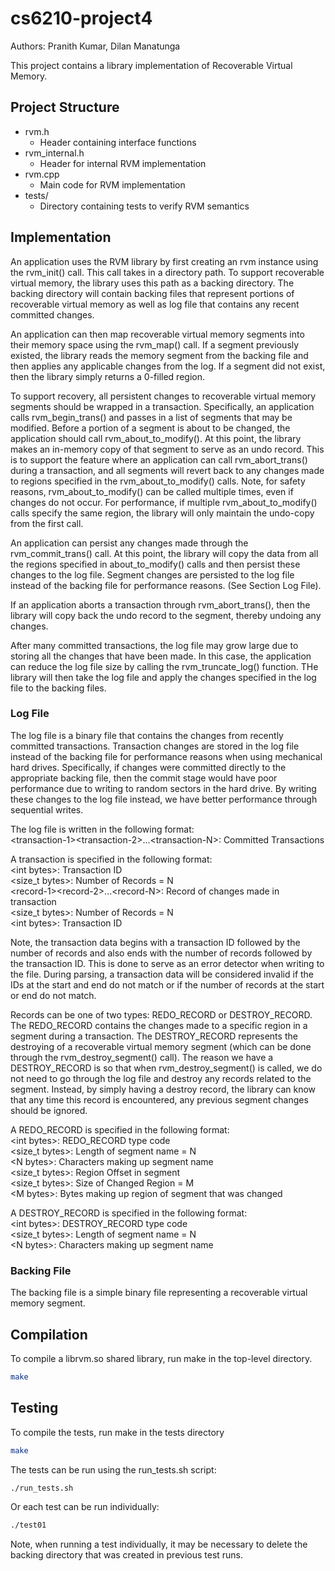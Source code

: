 # cs6210-project4
Authors: Pranith Kumar, Dilan Manatunga

This project contains a library implementation of Recoverable Virtual Memory.

## Project Structure
- rvm.h
  - Header containing interface functions
- rvm_internal.h
  - Header for internal RVM implementation
- rvm.cpp
  - Main code for RVM implementation
- tests/
  - Directory containing tests to verify RVM semantics

## Implementation
An application uses the RVM library by first creating an rvm instance using
the rvm_init() call. This call takes in a directory path. To support 
recoverable virtual memory, the library uses this path as a backing directory.
The backing directory will contain backing files that represent portions of recoverable virtual 
memory as well as log file that contains any recent committed changes.
 
An application can then map recoverable virtual memory segments into their memory
space using the rvm_map() call. If a segment previously existed, the 
library reads the memory segment from the backing file and then
applies any applicable changes from the log. If a segment did not exist, then the
library simply returns a 0-filled region.

To support recovery, all persistent changes to recoverable virtual memory segments
should be wrapped in a transaction. Specifically, an application calls rvm_begin_trans()
and passes in a list of segments that may be modified. Before a portion of a segment is 
about to be changed, the application should call rvm_about_to_modify(). At this point, 
the library makes an in-memory copy of that segment to serve as an undo record. This is to 
support the feature where an application can call rvm_abort_trans() during a transaction, 
and all segments will revert back to any changes made to regions specified in the 
rvm_about_to_modify() calls. Note, for safety reasons, rvm_about_to_modify() can be called 
multiple times, even if changes do not occur. For performance, if multiple rvm_about_to_modify() 
calls specify the same region, the library will only maintain the undo-copy from the first call.

An application can persist any changes made through the rvm_commit_trans() call. At this point,
the library will copy the data from all the regions specified in about_to_modify() calls and 
then persist these changes to the log file. Segment changes are persisted to the log file instead
of the backing file for performance reasons. (See Section Log File). 

If an application aborts a transaction through rvm_abort_trans(), then the library will
copy back the undo record to the segment, thereby undoing any changes.

After many committed transactions, the log file may grow large due to storing all the changes 
that have been made. In this case, the application can reduce the log file size by calling the
rvm_truncate_log() function. THe library will then take the log file and apply the changes
specified in the log file to the backing files.
 
### Log File
The log file is a binary file that contains the changes from recently committed transactions. 
Transaction changes are stored in the log file instead of the backing file for performance
reasons when using mechanical hard drives. Specifically, if changes were committed directly 
to the appropriate backing file, then the commit stage would have poor performance due to 
writing to random sectors in the hard drive. By writing these changes to the log file instead, 
we have better performance through sequential writes.

The log file is written in the following format:  
\<transaction-1>\<transaction-2>...\<transaction-N>: Committed Transactions

A transaction is specified in the following format:  
\<int bytes>: Transaction ID  
\<size_t bytes>: Number of Records = N  
\<record-1>\<record-2>...\<record-N>: Record of changes made in transaction  
\<size_t bytes>: Number of Records = N  
\<int bytes>: Transaction ID    

Note, the transaction data begins with a transaction ID followed by the number of records and also
 ends with the number of records followed by the transaction ID. This is done to serve as an 
error detector when writing to the file. During parsing, a transaction data will be considered invalid
if the IDs at the start and end do not match or if the number of records at the start or end do not match.

Records can be one of two types: REDO_RECORD or DESTROY_RECORD. The REDO_RECORD contains the changes made 
to a specific region in a segment during a transaction. The DESTROY_RECORD represents the destroying
of a recoverable virtual memory segment (which can be done through the rvm_destroy_segment() call). The
reason we have a DESTROY_RECORD is so that when rvm_destroy_segment() is called, we do not need to
go through the log file and destroy any records related to the segment. Instead, by simply having 
a destroy record, the library can know that any time this record is encountered, any previous 
segment changes should be ignored. 

A REDO_RECORD is specified in the following format:  
\<int bytes>: REDO_RECORD type code  
\<size_t bytes>: Length of segment name = N  
\<N bytes>: Characters making up segment name  
\<size_t bytes>: Region Offset in segment  
\<size_t bytes>: Size of Changed Region = M  
\<M bytes>: Bytes making up region of segment that was changed  

A DESTROY_RECORD is specified in the following format:  
\<int bytes>: DESTROY_RECORD type code  
\<size_t bytes>: Length of segment name = N  
\<N bytes>: Characters making up segment name  

### Backing File
The backing file is a simple binary file representing a recoverable virtual memory segment.

## Compilation
To compile a librvm.so shared library, run make in the top-level directory.
```bash
make
```

## Testing
To compile the tests, run make in the tests directory
```bash
make
```

The tests can be run using the run_tests.sh script:
```bash
./run_tests.sh
```

Or each test can be run individually:
```bash
./test01
```
Note, when running a test individually, it may be necessary to 
delete the backing directory that was created in previous
test runs.
